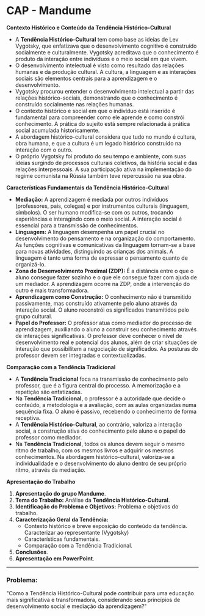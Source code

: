 # CAP - Mandume

**Contexto Histórico e Conteúdo da Tendência Histórico-Cultural**

*   A **Tendência Histórico-Cultural** tem como base as ideias de Lev Vygotsky, que enfatizava que o desenvolvimento cognitivo é construído socialmente e culturalmente. Vygotsky acreditava que o conhecimento é produto da interação entre indivíduos e o meio social em que vivem.
*   O desenvolvimento intelectual é visto como resultado das relações humanas e da produção cultural.  A cultura, a linguagem e as interações sociais são elementos centrais para a aprendizagem e o desenvolvimento.
*   Vygotsky procurou entender o desenvolvimento intelectual a partir das relações histórico-sociais, demonstrando que o conhecimento é construído socialmente nas relações humanas.
*   O contexto histórico e social em que o indivíduo está inserido é fundamental para compreender como ele aprende e como constrói conhecimento. A prática do sujeito está sempre relacionada à prática social acumulada historicamente.
*   A abordagem histórico-cultural considera que tudo no mundo é cultura, obra humana, e que a cultura é um legado histórico construído na interação com o outro.
*   O próprio Vygotsky foi produto do seu tempo e ambiente, com suas ideias surgindo de processos culturais coletivos, da história social e das relações interpessoais. A sua participação ativa na implementação do regime comunista na Rússia também teve repercussão na sua obra.

**Características Fundamentais da Tendência Histórico-Cultural**

*   **Mediação:** A aprendizagem é mediada por outros indivíduos (professores, pais, colegas) e por instrumentos culturais (linguagem, símbolos). O ser humano modifica-se com os outros, trocando experiências e interagindo com o meio social. A interação social é essencial para a transmissão de conhecimentos.
*   **Linguagem:** A linguagem desempenha um papel crucial no desenvolvimento do pensamento e na organização do comportamento. As funções cognitivas e comunicativas da linguagem tornam-se a base para novas atividades, distinguindo as crianças dos animais. A linguagem é tanto uma forma de expressar o pensamento quanto de organizá-lo.
*   **Zona de Desenvolvimento Proximal (ZDP):** É a distância entre o que o aluno consegue fazer sozinho e o que ele consegue fazer com ajuda de um mediador. A aprendizagem ocorre na ZDP, onde a intervenção do outro é mais transformadora.
*   **Aprendizagem como Construção:** O conhecimento não é transmitido passivamente, mas construído ativamente pelo aluno através da interação social. O aluno reconstrói os significados transmitidos pelo grupo cultural.
*   **Papel do Professor:** O professor atua como mediador do processo de aprendizagem, auxiliando o aluno a construir seu conhecimento através de interações significativas. O professor deve conhecer o nível de desenvolvimento real e potencial dos alunos, além de criar situações de interação que possibilitem a negociação de significados. As posturas do professor devem ser integradas e contextualizadas.

**Comparação com a Tendência Tradicional**

*   A **Tendência Tradicional** foca na transmissão de conhecimento pelo professor, que é a figura central do processo. A memorização e a repetição são enfatizadas.
*   Na **Tendência Tradicional**, o professor é a autoridade que decide o conteúdo, a metodologia e a avaliação, com as aulas organizadas numa sequência fixa. O aluno é passivo, recebendo o conhecimento de forma receptiva.
*   A **Tendência Histórico-Cultural**, ao contrário, valoriza a interação social, a construção ativa do conhecimento pelo aluno e o papel do professor como mediador.
*   Na **Tendência Tradicional**, todos os alunos devem seguir o mesmo ritmo de trabalho, com os mesmos livros e adquirir os mesmos conhecimentos. Na abordagem histórico-cultural, valoriza-se a individualidade e o desenvolvimento do aluno dentro de seu próprio ritmo, através da mediação.

**Apresentação do Trabalho**

1.  **Apresentação do grupo Mandume**.
2.  **Tema do Trabalho:** Análise da **Tendência Histórico-Cultural**.
3.  **Identificação do Problema e Objetivos:** Problema e objetivos do trabalho.
4.  **Caracterização Geral da Tendência:**
    *   Contexto histórico e breve exposição do conteúdo da tendência. Caracterizar ao representante (Vygotsky)
    *   Características fundamentais.
    *   Comparação com a Tendência Tradicional.
5.  **Conclusões**.
6.  **Apresentação em PowerPoint**.

<hr>


### Problema:
"Como a Tendência Histórico-Cultural pode contribuir para uma educação mais significativa e transformadora, considerando seus princípios de desenvolvimento social e mediação da aprendizagem?"

<!--
### Objetivos:

#### Objetivo Geral:
- Analisar e compreender os fundamentos da Tendência Histórico-Cultural e suas contribuições para o processo educativo contemporâneo.

##### Objetivos Específicos:
- Investigar o contexto histórico e social que deu origem à Tendência Histórico-Cultural
- Identificar e analisar os principais conceitos e pressupostos teóricos desenvolvidos por Vygotsky e seus colaboradores
- Comparar os princípios da Tendência Histórico-Cultural com a abordagem tradicional de ensino, evidenciando suas principais diferenças e contribuições
- Examinar as implicações práticas desta tendência para o processo de ensino-aprendizagem em contextos educacionais atuais

-->

